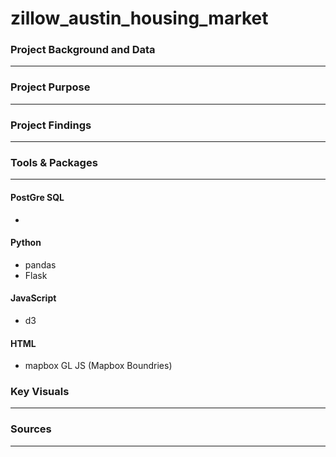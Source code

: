 # zillow_austin_housing_market
### Project Background and Data
________________________________________

### Project Purpose
________________________________________


### Project Findings
________________________________________

### Tools & Packages
________________________________________

#### PostGre SQL
- 
#### Python 
- pandas
- Flask
#### JavaScript
- d3
#### HTML
- mapbox GL JS (Mapbox Boundries)

### Key Visuals 
________________________________________

### Sources
________________________________________
